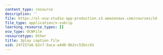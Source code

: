 ```yaml
---
content_type: resource
description: ''
file: https://ol-ocw-studio-app-production.s3.amazonaws.com/courses/14-01-principles-of-microeconomics-fall-2018/24f157a6b2c75acaa4d00b2cc53bcc91_osaVeUBA0Qk.vtt
file_type: application/x-subrip
learning_resource_types: []
ocw_type: OCWFile
resourcetype: Other
title: 3play caption file
uid: 24f157a6-b2c7-5aca-a4d0-0b2cc53bcc91
---
```


